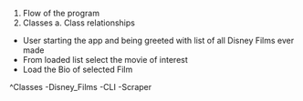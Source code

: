 1. Flow of the program
2. Classes 
    a. Class relationships

- User starting the app and being greeted with list of all Disney Films ever made
- From loaded list select the movie of interest
- Load the Bio of selected Film


^Classes 
    -Disney_Films
    -CLI
    -Scraper